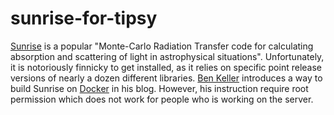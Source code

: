 # sunrise-for-tipsy

[Sunrise](https://bitbucket.org/lutorm/sunrise/overview) is a popular 
"Monte-Carlo Radiation Transfer code for calculating absorption and 
scattering of light in astrophysical situations". 
Unfortunately, it is notoriously finnicky to get installed, as it relies 
on specific point release versions of nearly a dozen different libraries. 
[Ben Keller](https://github.com/bwkeller) introduces a way to build 
Sunrise on [Docker](https://docs.docker.com/) in his blog. However, his 
instruction require root permission which does not work for people who 
is working on the server. 
